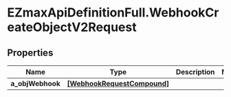 # EZmaxApiDefinitionFull.WebhookCreateObjectV2Request

## Properties

Name | Type | Description | Notes
------------ | ------------- | ------------- | -------------
**a_objWebhook** | [**[WebhookRequestCompound]**](WebhookRequestCompound.md) |  | 


